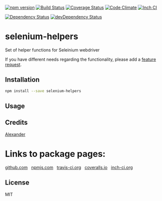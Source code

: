 [![npm version](https://badge.fury.io/js/selenium-helpers.svg)](http://badge.fury.io/js/selenium-helpers)
[![Build Status](https://travis-ci.org/alykoshin/selenium-helpers.svg)](https://travis-ci.org/alykoshin/selenium-helpers)
[![Coverage Status](https://coveralls.io/repos/alykoshin/selenium-helpers/badge.svg?branch=master&service=github)](https://coveralls.io/github/alykoshin/selenium-helpers?branch=master)
[![Code Climate](https://codeclimate.com/github/alykoshin/selenium-helpers/badges/gpa.svg)](https://codeclimate.com/github/alykoshin/selenium-helpers)
[![Inch CI](https://inch-ci.org/github/alykoshin/selenium-helpers.svg?branch=master)](https://inch-ci.org/github/alykoshin/selenium-helpers)

[![Dependency Status](https://david-dm.org/alykoshin/selenium-helpers/status.svg)](https://david-dm.org/alykoshin/selenium-helpers#info=dependencies)
[![devDependency Status](https://david-dm.org/alykoshin/selenium-helpers/dev-status.svg)](https://david-dm.org/alykoshin/selenium-helpers#info=devDependencies)


# selenium-helpers

Set of helper functions for Seleinium webdriver


If you have different needs regarding the functionality, please add a [feature request](https://github.com/alykoshin/selenium-helpers/issues).


## Installation

```sh
npm install --save selenium-helpers
```

## Usage


## Credits
[Alexander](https://github.com/alykoshin/)


# Links to package pages:

[github.com](https://github.com/alykoshin/selenium-helpers) &nbsp; [npmjs.com](https://www.npmjs.com/package/selenium-helpers) &nbsp; [travis-ci.org](https://travis-ci.org/alykoshin/selenium-helpers) &nbsp; [coveralls.io](https://coveralls.io/github/alykoshin/selenium-helpers) &nbsp; [inch-ci.org](https://inch-ci.org/github/alykoshin/selenium-helpers)


## License

MIT
